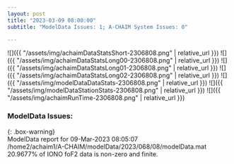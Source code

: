 ```yaml
---
layout: post
title: "2023-03-09 08:00:00"
subtitle: "ModelData Issues: 1; A-CHAIM System Issues: 0"

---
```


![]({{ "/assets/img/achaimDataStatsShort-2306808.png" | relative_url }})
![]({{ "/assets/img/achaimDataStatsLong00-2306808.png" | relative_url }})
![]({{ "/assets/img/achaimDataStatsLong01-2306808.png" | relative_url }})
![]({{ "/assets/img/achaimDataStatsLong02-2306808.png" | relative_url }})
![]({{ "/assets/img/modelDataDataStats-2306808.png" | relative_url }})
![]({{ "/assets/img/modelDataStationStats-2306808.png" | relative_url }})
![]({{ "/assets/img/achaimRunTime-2306808.png" | relative_url }})

### ModelData Issues:  
  
{: .box-warning}  
 ModelData report for 09-Mar-2023 08:05:07   
 /home2/achaim1/A-CHAIM/modelData/2023/068/08/modelData.mat   
 20.9677% of IONO foF2 data is non-zero and finite.   
  

